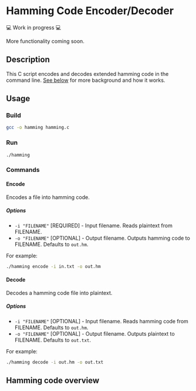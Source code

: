 # Hamming Code Encoder/Decoder

:computer: Work in progress :computer:

More functionality coming soon.

## Description

This C script encodes and decodes extended hamming code in the command line. [See below](##-Hamming-code-overview) for more background and how it works.

## Usage

### Build

```sh
gcc -o hamming hamming.c
```

### Run
```sh
./hamming
```

### Commands

#### Encode

Encodes a file into hamming code.

##### Options

 + `-i "FILENAME"` [REQUIRED] - Input filename. Reads plaintext from FILENAME.
 + `-o "FILENAME"` [OPTIONAL] - Output filename. Outputs hamming code to FILENAME. Defaults to `out.hm`.
 
For example:

```sh
./hamming encode -i in.txt -o out.hm
```

#### Decode

Decodes a hamming code file into plaintext.

##### Options

 + `-i "FILENAME"` [OPTIONAL] - Input filename. Reads hamming code from FILENAME. Defaults to `out.hm`.
 + `-o "FILENAME"` [OPTIONAL] - Output filename. Outputs plaintext to FILENAME. Defaults to `out.txt`.
 
 For example:

```sh
./hamming decode -i out.hm -o out.txt
```

## Hamming code overview


